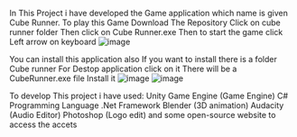In This Project i have developed the Game application which name is given Cube Runner.
To play this Game
  Download The Repository
  Click on cube runner folder
  Then click on Cube Runner.exe
  Then to start the game click Left arrow on keyboard
![image](https://github.com/Rakesh953/Cube_Runner_Game_Unity/assets/114344426/ed031095-579c-4713-89d8-03489b572d7d)



You can install this application also
    If you want to install there is a folder Cube runner For Destop application click on it
    There will be a CubeRunner.exe file
    Install it
![image](https://github.com/Rakesh953/Cube_Runner_Game_Unity/assets/114344426/7d0b15c1-51c8-432e-a79a-32d7f468f2a4)
![image](https://github.com/Rakesh953/Cube_Runner_Game_Unity/assets/114344426/1887e172-b362-4fa7-988d-d00ffa9cfae5)

To develop This project i have used:
  Unity Game Engine (Game Engine)
  C# Programming Language
  .Net Framework 
  Blender (3D animation)
  Audacity (Audio Editor)
  Photoshop (Logo edit)
  and some open-source website to access the accets
  


